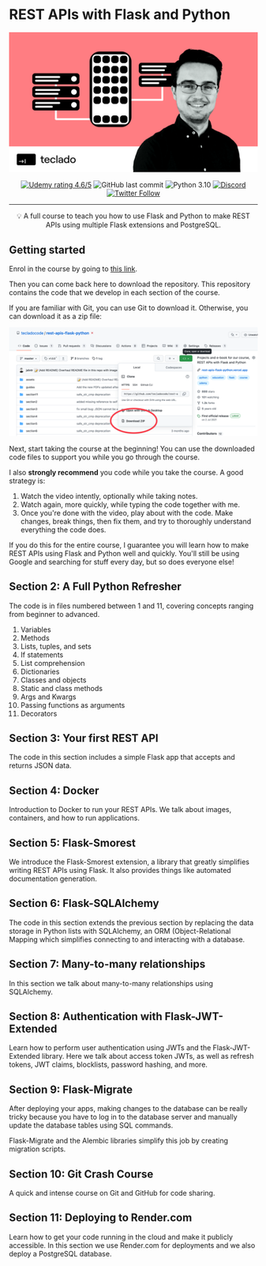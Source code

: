 # REST APIs with Flask and Python

<p align="center">
 <img src="assets/course-image.png" alt="REST APIs with Flask and Python (Udemy banner image)"></a>
</p>

<div align="center">

[![Udemy rating 4.6/5](https://img.shields.io/badge/udemy-4.6%2F5-brightgreen)](https://go.tecla.do/rest-apis-sale) ![GitHub last commit](https://img.shields.io/github/last-commit/tecladocode/rest-apis-flask-python/develop) ![Python 3.10](https://img.shields.io/badge/python-3.10-yellow) [![Discord](https://img.shields.io/discord/614395983807250433)](https://discord.gg/78Nvd3p) [![Twitter Follow](https://img.shields.io/twitter/follow/jslvtr?style=social) ](https://twitter.com/jslvtr)

</div>

---

<p align = "center">💡 A full course to teach you how to use Flask and Python to make REST APIs using multiple Flask extensions and PostgreSQL.</p>

## Getting started

Enrol in the course by going to [this link](https://go.tecla.do/rest-apis-sale).

Then you can come back here to download the repository. This repository contains the code that we develop in each section of the course.

If you are familiar with Git, you can use Git to download it. Otherwise, you can download it as a zip file:

![Download repo as a zip file](assets/download-repo-zip.png)

Next, start taking the course at the beginning! You can use the downloaded code files to support you while you go through the course.

I also **strongly recommend** you code while you take the course. A good strategy is:

1. Watch the video intently, optionally while taking notes.
2. Watch again, more quickly, while typing the code together with me.
3. Once you're done with the video, play about with the code. Make changes, break things, then fix them, and try to thoroughly understand everything the code does.

If you do this for the entire course, I guarantee you will learn how to make REST APIs using Flask and Python well and quickly. You'll still be using Google and searching for stuff every day, but so does everyone else!

## Section 2: A Full Python Refresher

The code is in files numbered between 1 and 11, covering concepts ranging from beginner to advanced.

1. Variables
2. Methods
3. Lists, tuples, and sets
4. If statements
5. List comprehension
6. Dictionaries
7. Classes and objects
8. Static and class methods
9. Args and Kwargs
10. Passing functions as arguments
11. Decorators

## Section 3: Your first REST API

The code in this section includes a simple Flask app that accepts and returns JSON data.

## Section 4: Docker

Introduction to Docker to run your REST APIs. We talk about images, containers, and how to run applications.

## Section 5: Flask-Smorest

We introduce the Flask-Smorest extension, a library that greatly simplifies writing REST APIs using Flask. It also provides things like automated documentation generation.

## Section 6: Flask-SQLAlchemy

The code in this section extends the previous section by replacing the data storage in Python lists with SQLAlchemy, an ORM (Object-Relational Mapping which simplifies connecting to and interacting with a database.

## Section 7: Many-to-many relationships

In this section we talk about many-to-many relationships using SQLAlchemy.

## Section 8: Authentication with Flask-JWT-Extended

Learn how to perform user authentication using JWTs and the Flask-JWT-Extended library. Here we talk about access token JWTs, as well as refresh tokens, JWT claims, blocklists, password hashing, and more.

## Section 9: Flask-Migrate

After deploying your apps, making changes to the database can be really tricky because you have to log in to the database server and manually update the database tables using SQL commands.

Flask-Migrate and the Alembic libraries simplify this job by creating migration scripts.

## Section 10: Git Crash Course

A quick and intense course on Git and GitHub for code sharing.

## Section 11: Deploying to Render.com

Learn how to get your code running in the cloud and make it publicly accessible. In this section we use Render.com for deployments and we also deploy a PostgreSQL database.